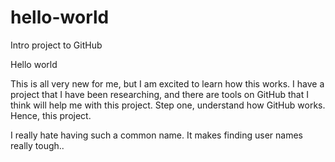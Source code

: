 # hello-world
Intro project to GitHub

Hello world

This is all very new for me, but I am excited to learn how this works. I have a project that I have been researching, and there are tools on GitHub that I think will help me with this project. Step one, understand how GitHub works. Hence, this project.

I really hate having such a common name. It makes finding user names really tough..
